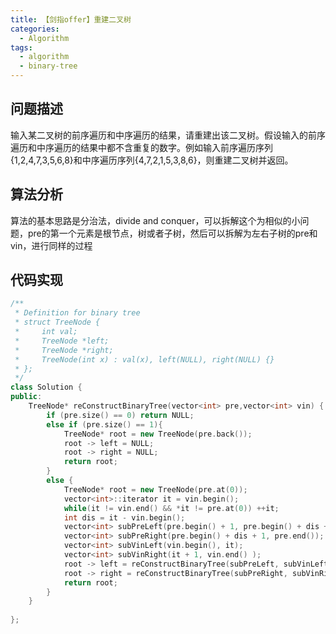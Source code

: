 ```yaml
---
title: 【剑指offer】重建二叉树
categories:
  - Algorithm
tags:
  - algorithm
  - binary-tree
---
```


## 问题描述

输入某二叉树的前序遍历和中序遍历的结果，请重建出该二叉树。假设输入的前序遍历和中序遍历的结果中都不含重复的数字。例如输入前序遍历序列{1,2,4,7,3,5,6,8}和中序遍历序列{4,7,2,1,5,3,8,6}，则重建二叉树并返回。



## 算法分析

算法的基本思路是分治法，divide and conquer，可以拆解这个为相似的小问题，pre的第一个元素是根节点，树或者子树，然后可以拆解为左右子树的pre和vin，进行同样的过程



## 代码实现

~~~cpp
/**
 * Definition for binary tree
 * struct TreeNode {
 *     int val;
 *     TreeNode *left;
 *     TreeNode *right;
 *     TreeNode(int x) : val(x), left(NULL), right(NULL) {}
 * };
 */
class Solution {
public:
    TreeNode* reConstructBinaryTree(vector<int> pre,vector<int> vin) {
		if (pre.size() == 0) return NULL;
        else if (pre.size() == 1){
            TreeNode* root = new TreeNode(pre.back());
            root -> left = NULL;
            root -> right = NULL;
            return root;
        }
        else {
            TreeNode* root = new TreeNode(pre.at(0));
            vector<int>::iterator it = vin.begin();
            while(it != vin.end() && *it != pre.at(0)) ++it;
            int dis = it - vin.begin();
            vector<int> subPreLeft(pre.begin() + 1, pre.begin() + dis + 1);
            vector<int> subPreRight(pre.begin() + dis + 1, pre.end());
            vector<int> subVinLeft(vin.begin(), it);
            vector<int> subVinRight(it + 1, vin.end() );
            root -> left = reConstructBinaryTree(subPreLeft, subVinLeft);
            root -> right = reConstructBinaryTree(subPreRight, subVinRight);
            return root;
        }
    }
    
};
~~~



